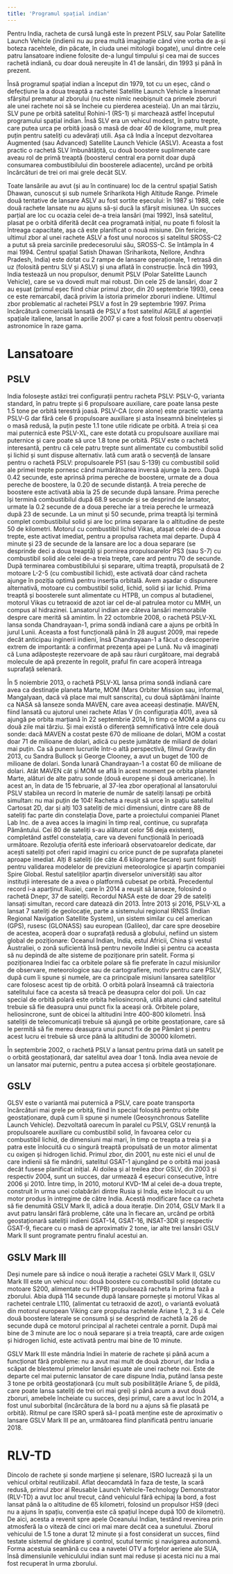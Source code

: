 ```yaml
---
title: 'Programul spațial indian'
---
```


Pentru India, racheta de cursă lungă este în prezent PSLV, sau Polar Satellite Launch Vehicle (indienii nu au prea multă imaginație când vine vorba de a-și boteza racehtele, din păcate, în ciuda unei mitologii bogate), unul dintre cele patru lansatoare indiene folosite de-a lungul timpului și cea mai de succes rachetă indiană, cu doar două nereușite în 41 de lansări, din 1993 și până în prezent. 

Însă programul spațial indian a început din 1979, tot cu un eșec, când o defecțiune la a doua treaptă a rachetei Satellite Launch Vehicle a însemnat sfârșitul prematur al zborului (nu este nimic neobișnuit ca primele zboruri ale unei rachete noi să se încheie cu pierderea acesteia). Un an mai târziu, SLV pune pe orbită satelitul Rohini-1 (RS-1) și marchează astfel începutul programului spațial indian. Însă SLV era un vehicul modest, în patru trepte, care putea urca pe orbită joasă o masă de doar 40 de kilograme, mult prea puțin pentru sateliți cu adevărați utili. Așa că India a început dezvoltarea Augmented (sau Advanced) Satellite Launch Vehicle (ASLV). Aceasta a fost practic o rachetă SLV îmbunătățită, cu două boostere suplimenate care aveau rol de primă treaptă (boosterul central era pornit doar după consumarea combustibilului din boosterele adiacente), urcând pe orbită încărcături de trei ori mai grele decât SLV.

Toate lansările au avut (și au în continuare) loc de la centrul spațial Satish Dhawan, cunoscut și sub numele Sriharikota High Altitude Range. Primele două tentative de lansare ASLV au fost sortite eșecului: în 1987 și 1988, cele două rachete lansate nu au ajuns să-și ducă la sfârșit misiunea. Un succes parțial are loc cu ocazia celei de-a treia lansări (mai 1992), însă satelitul, plasat pe o orbită diferită decât cea programată inițial, nu poate fi folosit la întreaga capacitate, așa că este planificat o nouă misiune. Din fericire, ultimul zbor al unei rachete ASLV a fost unul norocos și satelitul SROSS-C2 a putut să preia sarcinile predecesorului său, SROSS-C. Se întâmpla în 4 mai 1994. Centrul spațial Satish Dhawan (Sriharikota, Nellore, Andhra Pradesh, India) este dotat cu 2 rampe de lansare operaționale, 1 retrasă din uz (folosită pentru SLV și ASLV) și una aflată în construcție.
Încă din 1993, India testează un nou propulsor, denumit PSLV (Polar Satelitte Launch Vehicle), care se va dovedi mult mai robust. Din cele 25 de lansări, doar 2 au eșuat (primul eșec fiind chiar primul zbor, din 20 septembrie 1993), ceea ce este remarcabil, dacă privim la istoria primelor zboruri indiene. Ultimul zbor problematic al rachetei PSLV a fost în 29 septembrie 1997. Prima încărcătură comercială lansată de PSLV a fost satelitul AGILE al agenției spațiale italiene, lansat în aprilie 2007 și care a fost folosit pentru observații astronomice în raze gama.

# Lansatoare

## PSLV

India folosește astăzi trei configurații pentru racheta PSLV: PSLV-G, varianta standard, în patru trepte și 6 propulsoare auxiliare, care poate lansa peste 1.5 tone pe orbită terestră joasă. PSLV-CA (core alone) este practic varianta PSLV-G dar fără cele 6 propulsoare auxiliare și asta înseamnă bineînțeles și o masă redusă, la puțin peste 1.1 tone utile ridicate pe orbită. A treia și cea mai puternică este PSLV-XL, care este dotată cu propulsoare auxiliare mai puternice și care poate să urce 1.8 tone pe orbită.
PSLV este o rachetă interesantă, pentru că cele patru trepte sunt alimentate cu combustibil solid și lichid și sunt dispuse alternativ. Iată cum arată o secvență de lansare pentru o rachetă PSLV: propulsoarele PS1 (sau S-139) cu combustibil solid ale primei trepte pornesc când numărătoarea inversă ajunge la zero. După 0.42 secunde, este aprinsă prima pereche de boostere, urmate de a doua pereche de boostere, la 0.20 de secunde distanță. A treia pereche de boostere este activată abia la 25 de secunde după lansare. Prima pereche își termină combustibilul după 68.9 secunde și se desprind de lansator, urmate la 0.2 secunde de a doua pereche iar a treia pereche le urmează după 23 de secunde. La un minut și 50 secunde, prima treaptă își termină complet combustibilul solid și are loc prima separare la o altitudine de peste 50 de kilometri. Motorul cu combustibil lichid Vikas, atașat celei de-a doua trepte, este activat imediat, pentru a propulsa racheta mai departe. După 4 minute și 23 de secunde de la lansare are loc a doua separare (se desprinde deci a doua treaptă) și pornirea propulsoarelor PS3 (sau S-7) cu combustibil  solid ale celei de-a treia trepte, care ard pentru 70 de secunde. După terminarea combustibilului și separare, ultima treaptă, propulsată de 2 motoare L-2-5 (cu combustibil lichid), este activată doar când racheta ajunge în poziția optimă pentru inserția orbitală. Avem așadar o dispunere alternativă, motoare cu combustibil solid, lichid, solid și iar lichid. Prima treaptă și boosterele sunt alimentate cu HTPB, un compus al butadienei, motorul Vikas cu tetraoxid de azot iar cel de-al patrulea motor cu MMH, un compus al hidrazinei.
Lansatorul indian are câteva lansări memorabile despre care merită să amintim. În 22 octombrie 2008, o rachetă PSLV-XL lansa sonda Chandrayaan-1, prima sondă indiană care a ajuns pe orbită în jurul Lunii. Aceasta a fost funcțională până în 28 august 2009, mai repede decât anticipau inginerii indieni, însă Chandrayaan-1 a făcut o descoperire extrem de importantă: a confirmat prezența apei pe Lună. Nu vă imaginați că Luna adăpostește rezervoare de apă sau râuri curgătoare, mai degrabă molecule de apă prezente în regolit, praful fin care acoperă întreaga suprafață selenară.

În 5 noiembrie 2013, o rachetă PSLV-XL lansa prima sondă indiană care avea ca destinație planeta Marte, MOM (Mars Orbiter Mission sau, informal, Mangalyaan, dacă vă place mai mult sanscrita), cu două săptămâni înainte ca NASA să lanseze sonda MAVEN, care avea aceeași destinație. MAVEN, fiind lansată cu ajutorul unei rachete Atlas V (în configurația 401), avea să ajungă pe orbita marțiană în 22 septembrie 2014, în timp ce MOM a ajuns cu două zile mai târziu. Și mai există o diferență semnificativă între cele două sonde: dacă MAVEN a costat peste 670 de milioane de dolari, MOM a costat doar 71 de milioane de dolari, adică cu peste jumătate de miliard de dolari mai puțin. Ca să punem lucrurile într-o altă perspectivă, filmul Gravity din 2013, cu Sandra Bullock și George Clooney, a avut un buget de 100 de milioane de dolari. Sonda lunară Chandrayaan-1 a costat 60 de milioane de dolari. Atât MAVEN cât și MOM se află în acest moment pe orbita planetei Marte, alături de alte patru sonde (două europene și două americane).
În acest an, în data de 15 februarie, al 37-lea zbor operațional al lansatorului PSLV stabilea un record în materie de număr de sateliți lansați pe orbită simultan: nu mai puțin de 104! Racheta a reușit să urce în spațiu satelitul Cartosat 2D, dar și alți 103 sateliți de mici dimensiuni, dintre care 88 de sateliți fac parte din constelația Dove, parte a proiectului companiei Planet Lab Inc. de a avea acces la imagini în timp real, continue, cu suprafața Pământului. Cei 80 de sateliți s-au alăturat celor 56 deja existenți, completând astfel constelația, care va deveni funcțională în perioadă următoare. Rezoluția oferită este inferioară observatoarelor dedicate, dar acești sateliți pot oferi rapid imagini cu orice punct de pe suprafața planetei aproape imediat. Alți 8 sateliți (de câte 4.6 kilograme fiecare) sunt folosiți pentru validarea modelelor de previziuni meteorologice și aparțin companiei Spire Global. Restul sateliților aparțin diverselor universități sau altor instituții interesate de a avea o platformă cubesat pe orbită. Precedentul record i-a aparținut Rusiei, care în 2014 a reușit să lanseze, folosind o rachetă Dnepr, 37 de sateliți. Recordul NASA este de doar 29 de sateliți lansați simultan, record care datează din 2013.
Între 2013 și 2016, PSLV-XL a lansat 7 sateliți de geolocație, parte a sistemului regional IRNSS (Indian Regional Navigation Satellite System), un sistem similar cu cel american (GPS), rusesc (GLONASS) sau european (Galileo), dar care spre deosebire de acestea, acoperă doar o suprafață redusă a globului, nefiind un sistem global de poziționare: Oceanul Indian, India, estul Africii, China și vestul Australiei, o zonă suficientă însă pentru nevoile Indiei și pentru ca aceasta să nu depindă de alte sisteme de poziționare prin satelit.
Forma și poziționarea Indiei fac ca orbitele polare să fie preferate în cazul misiunilor de observare, meteorologice sau de cartografiere, motiv pentru care PSLV, după cum îi spune și numele, are ca principale misiuni lansarea sateliților care folosesc acest tip de orbită. O orbită polară înseamnă că traiectoria satelitului face ca acesta să treacă pe deasupra celor doi poli. Un caz special de orbită polară este orbita heliosincronă, utilă atunci când satelitul trebuie să fie deasupra unui punct fix la aceași oră. Orbitele polare, heliosincrone, sunt de obicei la altitudini între 400-800 kilometri. Însă sateliții de telecomunicații trebuie să ajungă pe orbite geostaționare, care să le permită să fie mereu deasupra unui punct fix de pe Pământ și pentru acest lucru ei trebuie să urce până la altitudini de 30000 kilometri.

În septembrie 2002, o rachetă PSLV a lansat pentru prima dată un satelit pe o orbită geostaționară, dar satelitul avea doar 1 tonă. India avea nevoie de un lansator mai puternic, pentru a putea accesa și orbitele geostaționare.

## GSLV

GLSV este o variantă mai puternică a PSLV, care poate transporta încărcături mai grele pe orbită, fiind în special folosită pentru orbite geostaționare, după cum îi spune și numele (Geosynchronous Satellite Launch Vehicle).
Dezvoltată oarecum în paralel cu PSLV, GSLV renunță la propulsoarele auxiliare cu combustibil solid, în favoarea celor cu combustibil lichid, de dimensiuni mai mari, în timp ce treapta a treia și a patra este înlocuită cu o singură treaptă propulsată de un motor alimentat cu oxigen și hidrogen lichid. Primul zbor, din 2001, nu este nici el unul de care indienii să fie mândrii, satelitul GSAT-1 ajungând pe o orbită mai joasă decât fusese planificat inițial. Al doilea și al treilea zbor GSLV, din 2003 și respectiv 2004, sunt un succes, dar urmează 4 eșecuri consecutive, între 2006 și 2010. Între timp, în 2010, motorul KVD-1M al celei de-a doua trepte, construit în urma unei colabărări dintre Rusia și India, este înlocuit cu un motor produs în intregime de către India. Acestă modificare face ca racheta să fie denumită GSLV Mark II, adică a doua iterație. Din 2014, GSLV Mark II a avut patru lansări fără probleme, câte una în fiecare an, urcând pe orbită geostaționară sateliții indieni GSAT-14, GSAT-16, INSAT-3DR și respectiv GSAT-9, fiecare cu o masă de aproximativ 2 tone, iar alte trei lansări GSLV Mark II sunt programate pentru finalul acestui an. 

## GSLV Mark III

Deși numele pare să indice o nouă iterație a rachetei GSLV Mark II, GSLV Mark III este un vehicul nou: două boostere cu combustibil solid (dotate cu motoare S200, alimentate cu HTPB) propulsează racheta în prima fază a zborului. Abia după 114 secunde după lansare pornește și motorul Vikas al rachetei centrale L110, (alimentat cu tetraoxid de azot), o variantă evoluată din motorul european Viking care propulsa rachetele Ariane 1, 2, 3 și 4. Cele două boostere laterale se consumă și se desprind de rachetă la 26 de secunde după ce motorul principal al rachetei centrale a pornit. După mai bine de 3 minute are loc o nouă separare și a treia treaptă, care arde oxigen și hidrogen lichid, este activată pentru mai bine de 10 minute.

GSLV Mark III este mândria Indiei în materie de rachete și până acum a funcționat fără probleme: nu a avut mai mult de două zboruri, dar India a scăpat de blestemul primelor lansări eșuate ale unei rachete noi. Este de departe cel mai puternic lansator de care dispune India, putând lansa peste 3 tone pe orbită geostaționară (cu mult sub posibilitățile Ariane 5, de pildă, care poate lansa sateliți de trei ori mai grei) și până acum a avut două zboruri, amebele încheiate cu succes, deși primul, care a avut loc în 2014, a fost unul suborbital (încărcătura de la bord nu a ajuns să fie plasată pe orbită). Ritmul pe care ISRO speră să-l poată menține este de aproximativ o lansare GSLV Mark III pe an, următoarea fiind planificată pentru ianuarie 2018.

# RLV-TD
Dincolo de rachete și sonde marțiene și selenare, ISRO lucrează și la un vehicul orbital reutilizabil. Aflat deocamdată în faza de teste, la scară redusă, primul zbor al Reusable Launch Vehicle-Technology Demonstrator (RLV-TD) a avut loc anul trecut, când vehiculul fără echipaj la bord, a fost lansat până la o altitudine de 65 kilometri, folosind un propulsor HS9 (deci nu a ajuns în spațiu, convenția este că spațiul începe după 100 de kilometri). De aici, acesta a revenit spre apele Oceanului Indian, testând revenirea prin atmosferă la o viteză de cinci ori mai mare decât cea a sunetului. Zborul vehicului de 1.5 tone a durat 12 minute și a fost considerat un succes, fiind testate sistemul de ghidare și control, scutul termic și navigarea autonomă. Forma acestuia seamănă cu cea a navetei OTV a forțelor aeriene ale SUA, însă dimensiunile vehiculului indian sunt mai reduse și acesta nici nu a mai fost recuperat în urma zborului.
